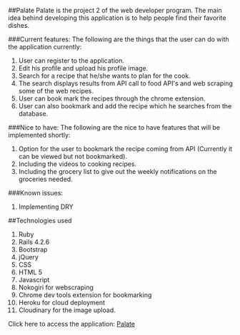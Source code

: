 ##Palate
Palate is the project 2 of the web developer program. The main idea behind developing this application is to help people find their favorite dishes.

###Current features:
The following are the things that the user can do with the application currently:

1. User can register to the application.
2. Edit his profile and upload his profile image.
3. Search for a recipe that he/she wants to plan for the cook.
4. The search displays results from API call to food API's and web scraping some of the web recipes.
5. User can book mark the recipes through the chrome extension.
6. User can also bookmark and add the recipe which he searches from the database.

###Nice to have:
The following are the nice to have features that will be implemented shortly:

1. Option for the user to bookmark the recipe coming from API (Currently it can be viewed but not bookmarked).
2. Including the videos to cooking recipes.
3. Including the grocery list to give out the weekly notifications on the groceries needed.

###Known issues:

1. Implementing DRY

##Technologies used
1. Ruby
2. Rails 4.2.6
3. Bootstrap
4. jQuery
5. CSS
6. HTML 5
7. Javascript
8. Nokogiri for webscraping
9. Chrome dev tools extension for bookmarking
9. Heroku for cloud deployment
10. Cloudinary for the image upload.


Click here to access the application: [Palate](
https://wdi15project2.herokuapp.com/)
